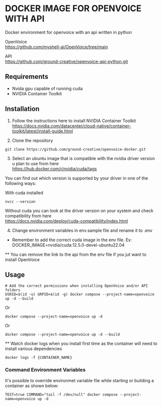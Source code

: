 # DOCKER IMAGE FOR OPENVOICE WITH API

Docker environment for openvoice with an api written in python

OpenVoice<br />
https://github.com/myshell-ai/OpenVoice/tree/main

API<br />
https://github.com/ground-creative/openvoice-api-python.git

## Requirements

- Nvida gpu capable of running cuda
- NVIDIA Container Toolkit

## Installation

1) Follow the instructions here to install NVIDIA Container Toolkit<br />
https://docs.nvidia.com/datacenter/cloud-native/container-toolkit/latest/install-guide.html

2) Clone the repository
```
git clone https://github.com/ground-creative/openvoice-docker.git
```

3) Select an ubuntu image that is compatible with the nvidia driver version u plan to use from here<br />
https://hub.docker.com/r/nvidia/cuda/tags

You can find out which version is supported by your driver in one of the following ways:

With cuda installed
```
nvcc --version
```

Without cuda you can look at the driver version on your system and check compatibility from here<br />
https://docs.nvidia.com/deploy/cuda-compatibility/index.html


4) Change environment variables in env.sample file and rename it to .env

* Remember to add the correct cuda image in the env file. Ex: DOCKER_IMAGE=nvidia/cuda:12.5.0-devel-ubuntu22.04

** You can remove the link to the api from the env file if you jut want to install OpenVoice

## Usage

```
# Add the correct permissions when installing OpenVoice and/or API folders
USRID=$(id -u) GRPID=$(id -g) docker compose --project-name=openvoice up -d --build
```
Or
```
docker compose --project-name=openvoice up -d
```
Or
```
docker compose --project-name=openvoice up -d --build
```

** Watch docker logs when you install first time as the container will need to install various dependencies
```
docker logs -f {CONTAINER_NAME}
```

### Command Environment Variables

It's possible to override environmet variable file while starting or building a container as shown below:
```
TEST=true COMMAND="tail -f /dev/null" docker compose --project-name=openvoice up -d
```
